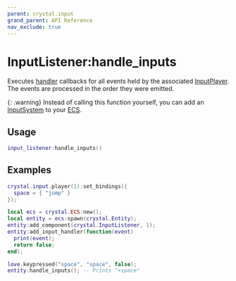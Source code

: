 ```yaml
---
parent: crystal.input
grand_parent: API Reference
nav_exclude: true
---
```


# InputListener:handle_inputs

Executes [handler](input_listener_add_input_handler) callbacks for all events held by the associated [InputPlayer](input_player). The events are processed in the order they were emitted.

{: .warning}
Instead of calling this function yourself, you can add an [InputSystem](input_system) to your [ECS](ecs).

## Usage

```lua
input_listener:handle_inputs()
```

## Examples

```lua
crystal.input.player(1):set_bindings({
  space = { "jump" }
});

local ecs = crystal.ECS:new();
local entity = ecs:spawn(crystal.Entity);
entity:add_component(crystal.InputListener, 1);
entity:add_input_handler(function(event)
  print(event);
  return false;
end);

love.keypressed("space", "space", false);
entity:handle_inputs(); -- Prints "+space"
```
